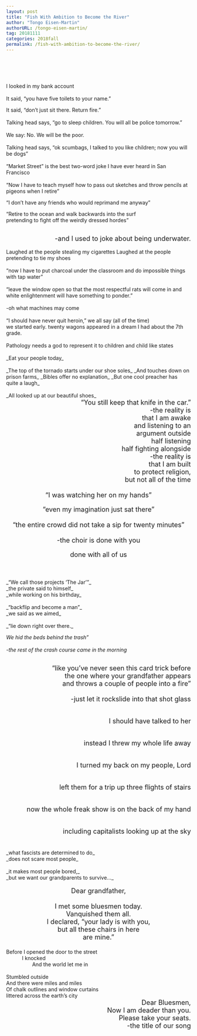 ```yaml
---
layout: post
title: "Fish With Ambition to Become the River"
author: "Tongo Eisen-Martin"
authorURL: /tongo-eisen-martin/
tag: 20181111
categories: 2018fall
permalink: /fish-with-ambition-to-become-the-river/
---
```


<br><br>
<br><br>
I looked in my bank account
<br>
<br>
It said, “you have five toilets to your name.”

It said, “don’t just sit there. Return fire.”
<br>
<br>
Talking head says, “go to sleep children. You will all be police tomorrow.”
<br>
<br>
We say: No. We will be the poor.
<br>
<br>
Talking head says, “ok scumbags, I talked to you like children; now you will be dogs”
<br>
<br>
“Market Street” is the best two-word joke I have ever heard in San Francisco
<br>
<br>
“Now I have to teach myself how to pass out sketches and throw pencils at pigeons when I retire”

“I don’t have any friends who would reprimand me anyway”

 “Retire to the ocean and walk backwards into the surf<br>pretending to fight off the weirdly dressed hordes”
 <br>
 <br>
<div style="text-align:right; font-size:18px;"> -and I used to joke about being underwater.</div>

<br>
Laughed at the people stealing my cigarettes
Laughed at the people pretending to tie my shoes
<br>
<br>
“now I have to put charcoal under the classroom and do impossible things with tap water”
<br>
<br>
“leave the window open so that the most respectful rats will come in and white enlightenment will have something to ponder.”
<br>
<br>
-oh what machines may come
<br>
<br>
“I should have never quit heroin,” we all say (all of the time)
<br>
we started early.
twenty wagons appeared in a dream I had about the 7th grade.
<br>
<br>
Pathology needs a god to represent it to children and child like states
<br>
<br>
_Eat your people today_
<br>
<br>
_The top of the tornado starts under our shoe soles_
_And touches down on prison farms_
_Bibles offer no explanation_
_But one cool preacher has quite a laugh_
<br>
<br>
_All looked up at our beautiful shoes_

<div style="text-align:right; font-size:18px;">
“You still keep that knife in the car.”
<br>
-the reality is
<br>
that I am awake
<br>
and listening to an
<br>
argument outside
<br>
half listening
<br>
half fighting alongside
<br>
-the reality is
<br>
that I am built
<br>
to protect religion,
<br>
but not all of the time
<br>
<br>
</div>

<div style="text-align:center; font-size:18px;">
“I was watching her on my hands”

“even my imagination just sat there”
<br>
<br>
“the entire crowd did not take a sip for twenty minutes”
<br>
<br>
-the choir is done with you

done with all of us
<br>
<br>
</div>
<br>
_“We call those projects ‘The Jar’”_
<br>
_the private said to himself_
<br>
_while working on his birthday_
<br>
<br>
_“backflip and become a man”_
<br>
_we said as we aimed_
<br>
<br>
_“lie down right over there._

_We hid the beds behind the trash”_
<br>
<br>
_-the rest of the crash course came in the morning_
<br>
<br>
<div style="text-align:right; font-size:18px;">
“like you’ve never seen this card trick before
<br>
the one where your grandfather appears
<br>
and throws a couple of people into a fire”
<br>
<br>
-just let it rockslide into that shot glass
<br>
<br>

I should have talked to her
<br>
<br>

instead I threw my whole life away
<br>
<br>

I turned my back on my people, Lord
<br>
<br>

left them for a trip up three flights of stairs
<br>
<br>

now the whole freak show is on the back of my hand
<br>
<br>

including capitalists looking up at the sky
<br>
<br>
</div>
_what fascists are determined to do_
<br>
_does not scare most people_
<br>
<br>
_it makes most people bored,_
<br>
_but we want our grandparents to survive…_
<br>
<br>
<div style="text-align:center; font-size:18px;">
Dear grandfather,
<br>
<br>
I met some bluesmen today.
<br>
Vanquished them all.
<br>
I declared, “your lady is with you,
<br>
but all these chairs in here
<br>
are mine.”
<br>
<br>
</div>
Before I opened the door to the street
<br>
&nbsp;&nbsp;&nbsp;&nbsp;&nbsp;&nbsp;&nbsp;&nbsp;&nbsp;&nbsp;&nbsp;I knocked
<br>
&nbsp;&nbsp;&nbsp;&nbsp;&nbsp;&nbsp;&nbsp;&nbsp;&nbsp;&nbsp;&nbsp;&nbsp;&nbsp;&nbsp;&nbsp;&nbsp;&nbsp;&nbsp;And the world let me in
<br>
<br>
Stumbled outside
<br>
And there were miles and miles
<br>
Of chalk outlines and window curtains
<br>
littered across the earth’s city
<br>

<div style="text-align:right; font-size:18px;">
Dear Bluesmen,
<br>
Now I am deader than you.
<br>
Please take your seats.
<br>
-the title of our song
<br>
</div>
